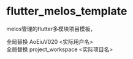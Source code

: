 # flutter_melos_template
melos管理的flutter多模块项目模板，

全局替换 AoEiuV020 \<实际用户名\>  
全局替换 project_workspace \<实际项目名\>  
